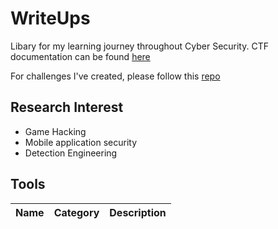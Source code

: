 # WriteUps
Libary for my learning journey throughout Cyber Security. CTF documentation can be found [here](https://hyggehalcyon.gitbook.io/page/ctfs/2023)              
      
For challenges I've created, please follow this [repo](https://github.com/HyggeHalcyon/Challenge-Creations) 

## Research Interest
- Game Hacking   
- Mobile application security   
- Detection Engineering

## Tools
| Name | Category | Description |
| --- | :---: | --- |